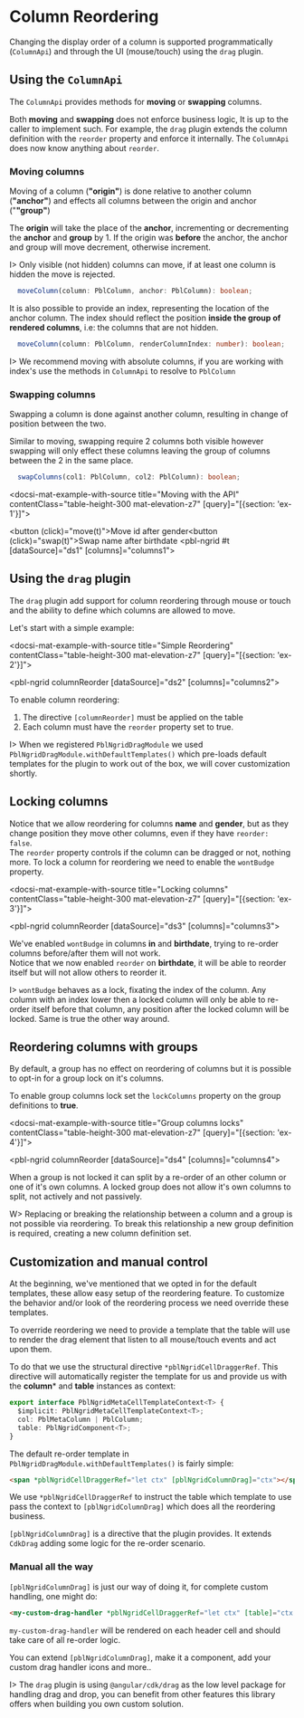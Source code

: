 # Column Reordering

Changing the display order of a column is supported programmatically (`ColumnApi`) and through the UI (mouse/touch) using the `drag` plugin.

## Using the `ColumnApi`

The `ColumnApi` provides methods for **moving** or **swapping** columns.

Both  **moving** and **swapping** does not enforce business logic, It is up to the caller to implement such.
For example, the `drag` plugin extends the column definition with the `reorder` property and enforce it internally.
The `ColumnApi` does now know anything about `reorder`.

### Moving columns

Moving of a column (**"origin"**) is done relative to another column (**"anchor"**) and effects
all columns between the origin and anchor ("**"group"**)

The **origin** will take the place of the **anchor**, incrementing or decrementing the **anchor** and **group** by 1.
If the origin was **before** the anchor, the anchor and group will move decrement, otherwise increment.

I> Only visible (not hidden) columns can move, if at least one column is hidden the move is rejected.

```typescript
  moveColumn(column: PblColumn, anchor: PblColumn): boolean;
```

It is also possible to provide an index, representing the location of the anchor column.
The index should reflect the position **inside the group of rendered columns**, i.e: the columns that are not hidden.

```typescript
  moveColumn(column: PblColumn, renderColumnIndex: number): boolean;
```

I> We recommend moving with absolute columns, if you are working with index's use the methods in `ColumnApi` to resolve to `PblColumn`

### Swapping columns

Swapping a column is done against another column, resulting in change of position between the two.

Similar to moving, swapping require 2 columns both visible however swapping will only effect these columns
leaving the group of columns between the 2 in the same place.

```typescript
  swapColumns(col1: PblColumn, col2: PblColumn): boolean;
```

<docsi-mat-example-with-source title="Moving with the API" contentClass="table-height-300 mat-elevation-z7" [query]="[{section: 'ex-1'}]">
  <!--@pebula-example:ex-1-->
  <button (click)="move(t)">Move id after gender</button><button (click)="swap(t)">Swap name after birthdate</button>
  <pbl-ngrid #t [dataSource]="ds1" [columns]="columns1">
  </pbl-ngrid>
  <!--@pebula-example:ex-1-->
</docsi-mat-example-with-source>

## Using the `drag` plugin

The `drag` plugin add support for column reordering through mouse or touch and the ability to define which columns are allowed to move.

Let's start with a simple example:

<docsi-mat-example-with-source title="Simple Reordering" contentClass="table-height-300 mat-elevation-z7" [query]="[{section: 'ex-2'}]">
  <!--@pebula-example:ex-2-->
  <pbl-ngrid columnReorder
             [dataSource]="ds2" [columns]="columns2">
  </pbl-ngrid>
  <!--@pebula-example:ex-2-->
</docsi-mat-example-with-source>

To enable column reordering:

1. The directive `[columnReorder]` must be applied on the table
2. Each column must have the `reorder` property set to true.

I> When we registered `PblNgridDragModule` we used `PblNgridDragModule.withDefaultTemplates()` which pre-loads
default templates for the plugin to work out of the box, we will cover customization shortly.

## Locking columns

Notice that we allow reordering for columns **name** and **gender**, but as they change position they move other columns, even if they have `reorder: false`.  
The `reorder` property controls if the column can be dragged or not, nothing more.
To lock a column for reordering we need to enable the `wontBudge` property.

<docsi-mat-example-with-source title="Locking columns" contentClass="table-height-300 mat-elevation-z7" [query]="[{section: 'ex-3'}]">
  <!--@pebula-example:ex-3-->
  <pbl-ngrid columnReorder
             [dataSource]="ds3" [columns]="columns3">
  </pbl-ngrid>
  <!--@pebula-example:ex-3-->
</docsi-mat-example-with-source>

We've enabled `wontBudge` in columns **in** and **birthdate**, trying to re-order columns before/after them will not work.  
Notice that we now enabled `reorder` on **birthdate**, it will be able to reorder itself but will not allow others to reorder it.

I> `wontBudge` behaves as a lock, fixating the index of the column. Any column with an index lower then a locked column
will only be able to re-order itself before that column, any position after the locked column will be locked. Same is true
the other way around.

## Reordering columns with groups

By default, a group has no effect on reordering of columns but it is possible to opt-in for a group lock on it's columns.

To enable group columns lock set the `lockColumns` property on the group definitions to **true**.

<docsi-mat-example-with-source title="Group columns locks" contentClass="table-height-300 mat-elevation-z7" [query]="[{section: 'ex-4'}]">
  <!--@pebula-example:ex-4-->
  <pbl-ngrid columnReorder
             [dataSource]="ds4" [columns]="columns4">
  </pbl-ngrid>
  <!--@pebula-example:ex-4-->
</docsi-mat-example-with-source>

When a group is not locked it can split by a re-order of an other column or one of it's own columns. A locked group does not allow it's own columns
to split, not actively and not passively.

W> Replacing or breaking the relationship between a column and a group is not possible via reordering. To break this relationship a new
group definition is required, creating a new column definition set.

## Customization and manual control

At the beginning, we've mentioned that we opted in for the default templates, these allow easy setup of the reordering feature. To customize the
behavior and/or look of the reordering process we need override these templates.

To override reordering we need to provide a template that the table will use to render the drag element that listen to all mouse/touch events
and act upon them.

To do that we use the structural directive `*pblNgridCellDraggerRef`. This directive will automatically register the template for us
and provide us with the **column*** and **table** instances as context:

```typescript
export interface PblNgridMetaCellTemplateContext<T> {
  $implicit: PblNgridMetaCellTemplateContext<T>;
  col: PblMetaColumn | PblColumn;
  table: PblNgridComponent<T>;
}
```

The default re-order template in `PblNgridDragModule.withDefaultTemplates()` is fairly simple:

```html
<span *pblNgridCellDraggerRef="let ctx" [pblNgridColumnDrag]="ctx"></span>
```

We use `*pblNgridCellDraggerRef` to instruct the table which template to use pass the context to `[pblNgridColumnDrag]` which does all the reordering business.

`[pblNgridColumnDrag]` is a directive that the plugin provides. It extends `CdkDrag` adding some logic for the re-order scenario.

### Manual all the way

`[pblNgridColumnDrag]` is just our way of doing it, for complete custom handling, one might do:

```html
<my-custom-drag-handler *pblNgridCellDraggerRef="let ctx" [table]="ctx.table" [column]="ctx.col"></my-custom-drag-handler>
```

`my-custom-drag-handler` will be rendered on each header cell and should take care of all re-order logic.

You can extend `[pblNgridColumnDrag]`, make it a component, add your custom drag handler icons and more..

I> The `drag` plugin is using `@angular/cdk/drag` as the low level package for handling drag and drop, you can benefit from other
features this library offers when building you own custom solution.
